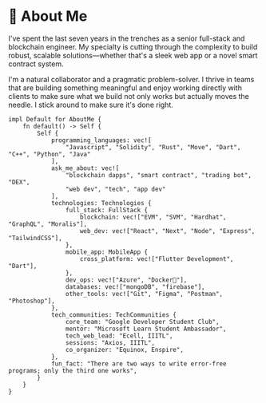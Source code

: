 # 💫 About Me
I've spent the last seven years in the trenches as a senior full-stack and blockchain engineer. My specialty is cutting through the complexity to build robust, scalable solutions—whether that's a sleek web app or a novel smart contract system.

I'm a natural collaborator and a pragmatic problem-solver. I thrive in teams that are building something meaningful and enjoy working directly with clients to make sure what we build not only works but actually moves the needle. I stick around to make sure it's done right.


```Move
impl Default for AboutMe {
    fn default() -> Self {
        Self {
            programming_languages: vec![
                "Javascript", "Solidity", "Rust", "Move", "Dart", "C++", "Python", "Java"
            ],
            ask_me_about: vec![
                "blockchain dapps", "smart contract", "trading bot", "DEX", 
                "web dev", "tech", "app dev"
            ],
            technologies: Technologies {
                full_stack: FullStack {
                    blockchain: vec!["EVM", "SVM", "Hardhat", "GraphQL", "Moralis"],
                    web_dev: vec!["React", "Next", "Node", "Express", "TailwindCSS"],
                },
                mobile_app: MobileApp {
                    cross_platform: vec!["Flutter Development", "Dart"],
                },
                dev_ops: vec!["Azure", "Docker🐳"],
                databases: vec!["mongoDB", "firebase"],
                other_tools: vec!["Git", "Figma", "Postman", "Photoshop"],
            },
            tech_communities: TechCommunities {
                core_team: "Google Developer Student Club",
                mentor: "Microsoft Learn Student Ambassador",
                tech_web_lead: "Ecell, IIITL",
                sessions: "Axios, IIITL",
                co_organizer: "Equinox, Enspire",
            },
            fun_fact: "There are two ways to write error-free programs; only the third one works",
        }
    }
}

```
